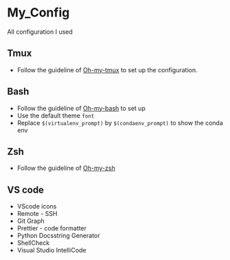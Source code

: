 # My_Config
All configuration I used

## Tmux

* Follow the guideline of [Oh-my-tmux](https://github.com/gpakosz/.tmux) to set up the configuration.

## Bash

* Follow the guideline of [Oh-my-bash](https://github.com/ohmybash/oh-my-bash) to set up
* Use the default theme `font`
* Replace `$(virtualenv_prompt)`  by `$(condaenv_prompt)` to show the conda env


## Zsh

* Follow the guideline of [Oh-my-zsh](https://github.com/ohmyzsh/ohmyzsh)


## VS code

* VScode icons
* Remote - SSH
* Git Graph
* Prettier - code formatter
* Python Docsstring Generator
* ShellCheck
* Visual Studio IntelliCode
